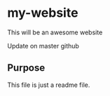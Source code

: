 # my-website

This will be an awesome website

Update on master github

## Purpose

This file is just a readme file.
